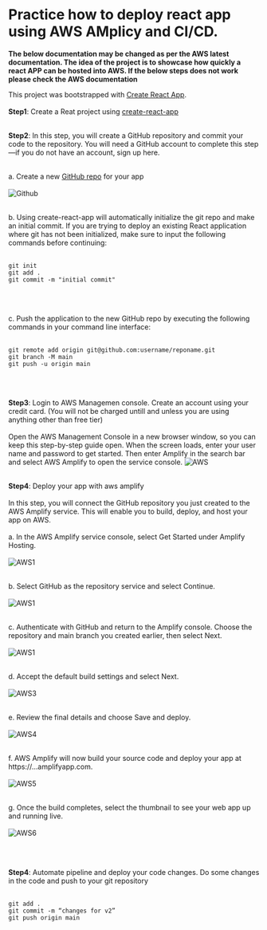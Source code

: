 # Practice how to deploy react app using AWS AMplicy and CI/CD.
**The below documentation may be changed as per the AWS latest documentation. The idea of the project is to showcase how quickly a react APP can be hosted into AWS. If the below steps does not work please check the AWS documentation**

This project was bootstrapped with [Create React App](https://github.com/facebook/create-react-app).
 <br /><br />
 **Step1**: Create a Reat project using [create-react-app](https://create-react-app.dev/)
 <br /><br />
 
 **Step2**: In this step, you will create a GitHub repository and commit your code to the repository. You will need a GitHub account to complete this step—if you do not have an account, sign up here.
<br/><br/>

a. Create a new [GitHub repo](https://github.com/new) for your app
<br/><br/>
![Github](https://d1.awsstatic.com/webteam/getting_started/GSRC%202020%20updates/Front%20End/Front%20End%20GitHub%20Repository%20Module%201.200d68b2582dc550603aeb4111fbf9c29cca8669.png)
<br/><br/>

b. Using create-react-app will automatically initialize the git repo and make an initial commit. If you are trying to deploy an existing React application where git has not been initialized, make sure to input the following commands before continuing:
<br/><br/>

````
git init
git add .
git commit -m "initial commit"
````
<br/><br/>

c. Push the application to the new GitHub repo by executing the following commands in your command line interface:
<br/><br/>
````
git remote add origin git@github.com:username/reponame.git
git branch -M main
git push -u origin main
````
<br/><br/>

**Step3**: Login to AWS Managemen console. Create an account using your credit card. (You will not be charged untill and unless you are using anything other than free tier)
<br><br/>
Open the AWS Management Console in a new browser window, so you can keep this step-by-step guide open. When the screen loads, enter your user name and password to get started. Then enter Amplify in the search bar and select AWS Amplify to open the service console.
![AWS](https://d1.awsstatic.com/webteam/getting_started/GSRC%202020%20updates/Front%20End/Front%20End%20AWS%20Console%20Find%20Amplify%20Module%201.7f67ad70cf09eddb21a035ac263a2eb0a7e88df5.png)
<br><br/>

**Step4**: Deploy your app with aws amplify
<br><br/>
In this step, you will connect the GitHub repository you just created to the AWS Amplify service. This will enable you to build, deploy, and host your app on AWS.
<br><br/>
a. In the AWS Amplify service console, select Get Started under Amplify Hosting.
<br/><br/>
![AWS1](https://d1.awsstatic.com/webteam/getting_started/GSRC%202020%20updates/Front%20End/Front%20End%20Amplify%20Deploy%20Module%201.ac4bb6b718f3e6550f8aaa23c85c3a1dd6359a1b.png)
<br/><br/>

b. Select GitHub as the repository service and select Continue.
<br/><br/>
![AWS1](https://d1.awsstatic.com/webteam/getting_started/GSRC%202020%20updates/Front%20End/Front%20End%20Amplify%20GitHub%20Module%201.dabc4acb9a363d29d13bfdd20b1ccd880510edb0.png)
<br/><br/>

c. Authenticate with GitHub and return to the Amplify console. Choose the repository and main branch you created earlier, then select Next.
<br/><br/>
![AWS1](https://d1.awsstatic.com/webteam/getting_started/GSRC%202020%20updates/Front%20End/Front%20End%20GitHub%20Add%20Repository%20Module%201.e1bd69f42d47cc002b3c785f0c91563058fd0650.png)
<br/><br/>

d. Accept the default build settings and select Next.
<br/><br/>
![AWS3](https://d1.awsstatic.com/webteam/getting_started/GSRC%202020%20updates/Front%20End/Front%20End%20GitHub%20Add%20Repository2%20Module%201.0a77c277aa92d616fe8728f1a1a761203153e654.png)
<br/><br/>

e. Review the final details and choose Save and deploy.
<br/><br/>
![AWS4](https://d1.awsstatic.com/webteam/getting_started/GSRC%202020%20updates/Front%20End/Front%20End%20GitHub%20Add%20Repository3%20Module%201.37a6eae83a1a152d9bf5c7fc11b767ada1cee761.png)
<br/><br/>

f. AWS Amplify will now build your source code and deploy your app at https://...amplifyapp.com.
<br/><br/>
![AWS5](https://d1.awsstatic.com/webteam/getting_started/GSRC%202020%20updates/Front%20End/Front%20End%20Amplify%20Deploy%20Source%20Module%201.5f5bddd11232f278092ad790fa67066ac9c96ea6.png)
<br/><br/>

g. Once the build completes, select the thumbnail to see your web app up and running live. 
<br/><br/>
![AWS6](https://d1.awsstatic.com/webteam/getting_started/GSRC%202020%20updates/Front%20End/Front%20End%20Initial%20App%20Module%201.ba286128748534afaa9769ca76675680a4e13047.png)

<br/><br/>


**Step4**: Automate pipeline and deploy your code changes. Do some changes in the code and push to your git repository
<br/><br/>
```
git add .
git commit -m “changes for v2”
git push origin main
```
